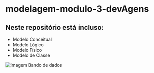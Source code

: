 # modelagem-modulo-3-devAgens
## Neste repositório está incluso:
  - Modelo Conceitual
  - Modelo Lógico
  - Modelo Físico
  - Modelo de Classe
  
![Imagem Bando de dados](https://encrypted-tbn0.gstatic.com/images?q=tbn:ANd9GcQogKeoPzm2ZHmpAsY-NSeMD-sz3bz7CaJXYQ&usqp=CAU)
